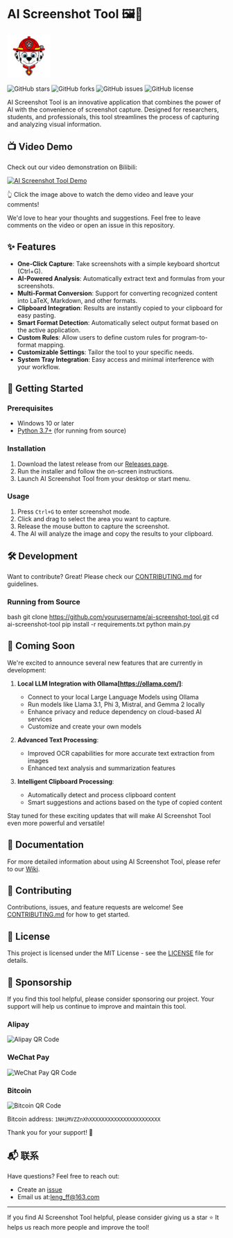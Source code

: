 # AI Screenshot Tool 🖼️🤖


<img src="icon.ico" alt="AI Screenshot Tool Logo" width="100"/>

![GitHub stars](https://img.shields.io/github/stars/lengff123/AIScreenshot?style=social)
![GitHub forks](https://img.shields.io/github/forks/lengff123/AIScreenshot?style=social)
![GitHub issues](https://img.shields.io/github/issues/lengff123/AIScreenshot)
![GitHub license](https://img.shields.io/github/license/lengff123/AIScreenshot)

AI Screenshot Tool is an innovative application that combines the power of AI with the convenience of screenshot capture. Designed for researchers, students, and professionals, this tool streamlines the process of capturing and analyzing visual information.

## 📺 Video Demo

Check out our video demonstration on Bilibili:

[![AI Screenshot Tool Demo](https://i0.hdslb.com/bfs/archive/7c53a3d4a4f8f5b6a6f0f8f5b6a6f0f8f5b6a6f0.jpg@640w_400h_100Q_1c.webp)](https://www.bilibili.com/video/your_video_id)

👆 Click the image above to watch the demo video and leave your comments!

We'd love to hear your thoughts and suggestions. Feel free to leave comments on the video or open an issue in this repository.

## ✨ Features

- **One-Click Capture**: Take screenshots with a simple keyboard shortcut (Ctrl+G).
- **AI-Powered Analysis**: Automatically extract text and formulas from your screenshots.
- **Multi-Format Conversion**: Support for converting recognized content into LaTeX, Markdown, and other formats.
- **Clipboard Integration**: Results are instantly copied to your clipboard for easy pasting.
- **Smart Format Detection**: Automatically select output format based on the active application.
- **Custom Rules**: Allow users to define custom rules for program-to-format mapping.
- **Customizable Settings**: Tailor the tool to your specific needs.
- **System Tray Integration**: Easy access and minimal interference with your workflow.

## 🚀 Getting Started

### Prerequisites

- Windows 10 or later
- [Python 3.7+](https://www.python.org/downloads/) (for running from source)

### Installation

1. Download the latest release from our [Releases page](https://github.com/yourusername/ai-screenshot-tool/releases).
2. Run the installer and follow the on-screen instructions.
3. Launch AI Screenshot Tool from your desktop or start menu.

### Usage

1. Press `Ctrl+G` to enter screenshot mode.
2. Click and drag to select the area you want to capture.
3. Release the mouse button to capture the screenshot.
4. The AI will analyze the image and copy the results to your clipboard.

## 🛠️ Development

Want to contribute? Great! Please check our [CONTRIBUTING.md](CONTRIBUTING.md) for guidelines.

### Running from Source

bash
git clone https://github.com/yourusername/ai-screenshot-tool.git
cd ai-screenshot-tool
pip install -r requirements.txt
python main.py

## 🚀 Coming Soon

We're excited to announce several new features that are currently in development:

1. **Local LLM Integration with Ollama[https://ollama.com/]**: 
   - Connect to your local Large Language Models using Ollama
   - Run models like Llama 3.1, Phi 3, Mistral, and Gemma 2 locally
   - Enhance privacy and reduce dependency on cloud-based AI services
   - Customize and create your own models

2. **Advanced Text Processing**:
   - Improved OCR capabilities for more accurate text extraction from images
   - Enhanced text analysis and summarization features

3. **Intelligent Clipboard Processing**:
   - Automatically detect and process clipboard content
   - Smart suggestions and actions based on the type of copied content

Stay tuned for these exciting updates that will make AI Screenshot Tool even more powerful and versatile!

## 📘 Documentation

For more detailed information about using AI Screenshot Tool, please refer to our [Wiki](https://github.com/yourusername/ai-screenshot-tool/wiki).

## 🤝 Contributing

Contributions, issues, and feature requests are welcome! See [CONTRIBUTING.md](CONTRIBUTING.md) for how to get started.

## 📄 License

This project is licensed under the MIT License - see the [LICENSE](LICENSE) file for details.

## 🙏 Sponsorship

If you find this tool helpful, please consider sponsoring our project. Your support will help us continue to improve and maintain this tool.

### Alipay

<img src="https://raw.githubusercontent.com/lengff123/AIScreenshot/main/images/alipay.jpg" alt="Alipay QR Code" width="200"/>

### WeChat Pay

<img src="https://raw.githubusercontent.com/lengff123/AIScreenshot/main/images/wechat.jpg" alt="WeChat Pay QR Code" width="200"/>

### Bitcoin

<img src="https://raw.githubusercontent.com/lengff123/AIScreenshot/main/images/btc.png" alt="Bitcoin QR Code" width="200"/>

Bitcoin address: `1NHiMVZZnXhXXXXXXXXXXXXXXXXXXXXXXX`

Thank you for your support! 🎉

## 📬 联系

Have questions? Feel free to reach out:

- Create an [issue](https://github.com/yourusername/ai-screenshot-tool/issues)
- Email us at:leng_ff@163.com

---

If you find AI Screenshot Tool helpful, please consider giving us a star ⭐️ It helps us reach more people and improve the tool!
